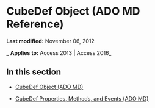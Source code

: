
# CubeDef Object (ADO MD Reference)

 **Last modified:** November 06, 2012

 _ **Applies to:** Access 2013 | Access 2016_

## In this section


- [CubeDef Object (ADO MD)](199235b7-3d98-f655-27bc-94f66e994e06.md)
    
- [CubeDef Properties, Methods, and Events (ADO MD)](fa28ae46-e9e2-a542-224d-8217ca8e52af.md)
    
